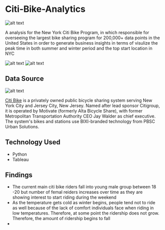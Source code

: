 # Citi-Bike-Analytics

![alt text](https://d21xlh2maitm24.cloudfront.net/nyc/Annual-Membership-Image.png?mtime=20170331121650)

A analysis for the New York Citi Bike Program, in which responsible for overseeing the largest bike sharing program for 200,000+ data points in the United States in order to generate business insights in terms of visulize the peak time in both summer and winter period and the top start location in NYC

![alt text](https://raw.githubusercontent.com/david880110/Citi-Bike-Analytics/master/image/popular_location.png)
![alt text](https://raw.githubusercontent.com/david880110/Citi-Bike-Analytics/master/image/top_location.png)


## Data Source

![alt text](https://raw.githubusercontent.com/david880110/Citi-Bike-Analytics/master/image/citibikedata.png)

[Citi Bike](https://www.citibikenyc.com/system-data) is a privately owned public bicycle sharing system serving New York City and Jersey City, 
New Jersey. Named after lead sponsor Citigroup, it is operated by Motivate (formerly Alta Bicycle Share), 
with former Metropolitan Transportation Authority CEO Jay Walder as chief executive. 
The system's bikes and stations use BIXI-branded technology from PBSC Urban Solutions.

## Technology Used

-   Python
-   Tableau

## Findings 

* The current main citi bike riders fall into young male group between 18 -20 but number of femal reiders increases over time as they are showing interest to start riding during the weekend
* As the temperature gets cold as winter begins, people tend not to ride as well because of the lack of comfort individuals face when riding in
low temperatures. Therefore, at some point the ridership does not grow. Therefore, the amount of ridership begins to fall 
* 